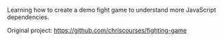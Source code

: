 Learning how to create a demo fight game to understand more JavaScript dependencies.

Original project: https://github.com/chriscourses/fighting-game